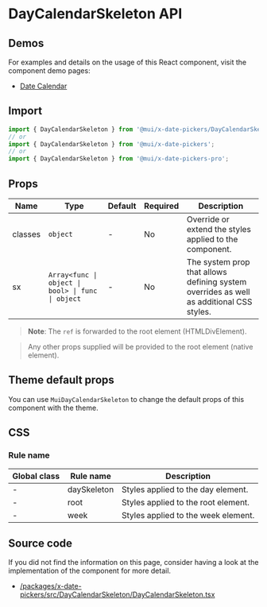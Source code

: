 # DayCalendarSkeleton API

## Demos

For examples and details on the usage of this React component, visit the component demo pages:

- [Date Calendar](/x/react-date-pickers/date-calendar/)

## Import

```jsx
import { DayCalendarSkeleton } from '@mui/x-date-pickers/DayCalendarSkeleton';
// or
import { DayCalendarSkeleton } from '@mui/x-date-pickers';
// or
import { DayCalendarSkeleton } from '@mui/x-date-pickers-pro';
```

## Props

| Name | Type | Default | Required | Description |
|------|------|---------|----------|-------------|
| classes | `object` | - | No | Override or extend the styles applied to the component. |
| sx | `Array<func \| object \| bool> \| func \| object` | - | No | The system prop that allows defining system overrides as well as additional CSS styles. |

> **Note**: The `ref` is forwarded to the root element (HTMLDivElement).

> Any other props supplied will be provided to the root element (native element).

## Theme default props

You can use `MuiDayCalendarSkeleton` to change the default props of this component with the theme.

## CSS

### Rule name

| Global class | Rule name | Description |
|--------------|-----------|-------------|
| - | daySkeleton | Styles applied to the day element. |
| - | root | Styles applied to the root element. |
| - | week | Styles applied to the week element. |

## Source code

If you did not find the information on this page, consider having a look at the implementation of the component for more detail.

- [/packages/x-date-pickers/src/DayCalendarSkeleton/DayCalendarSkeleton.tsx](https://github.com/mui/material-ui/tree/HEAD/packages/x-date-pickers/src/DayCalendarSkeleton/DayCalendarSkeleton.tsx)
